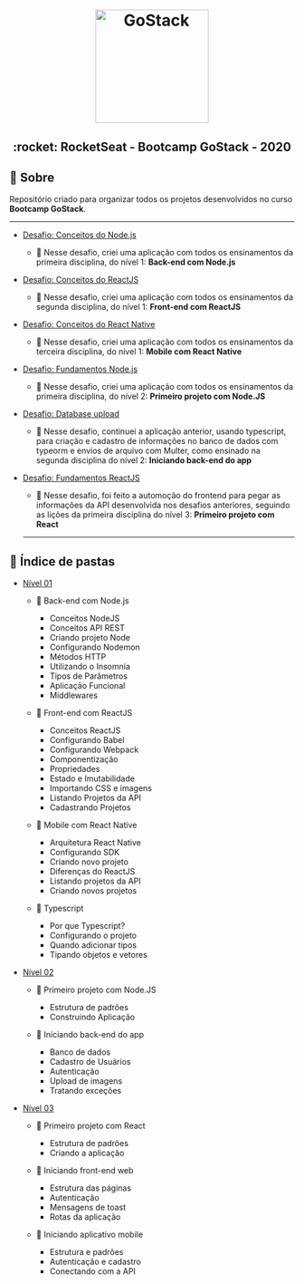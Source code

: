 <h1 align="center">
    <img alt="GoStack" src="https://rocketseat-cdn.s3-sa-east-1.amazonaws.com/bootcamp-header.png" width="200px" />
</h1>

<h2 align="center">
  :rocket:  RocketSeat - Bootcamp GoStack - 2020
</h2>


## :pencil:  Sobre

Repositório criado para organizar todos os projetos desenvolvidos no curso **Bootcamp GoStack**. 

---

- [Desafio: Conceitos do Node.js](https://github.com/anac-ac/gostack-bootcamp-11/tree/master/gostack-node-challenge)
  - :1st_place_medal:	  Nesse desafio, criei uma aplicação com todos os ensinamentos da primeira disciplina, do nível 1: **Back-end com Node.js**

- [Desafio: Conceitos do ReactJS](https://github.com/anac-ac/gostack-bootcamp-11/tree/master/reactjs-concepts-challenge)
  - :1st_place_medal:	  Nesse desafio, criei uma aplicação com todos os ensinamentos da segunda disciplina, do nível 1: **Front-end com ReactJS**

- [Desafio: Conceitos do React Native](https://github.com/anac-ac/gostack-bootcamp-11/tree/master/react-native-concepts-challenge)
  - :1st_place_medal:	  Nesse desafio, criei uma aplicação com todos os ensinamentos da terceira disciplina, do nível 1: **Mobile com React Native**

- [Desafio: Fundamentos Node.js](https://github.com/anac-ac/gostack-bootcamp-11/tree/master/challenge-node-js-fundamentals)
  - :1st_place_medal:	  Nesse desafio, criei uma aplicação com todos os ensinamentos da primeira disciplina, do nível 2: **Primeiro projeto com Node.JS**

- [Desafio: Database upload](https://github.com/anac-ac/gostack-bootcamp-11/tree/master/database-upload-challenge)
  - :1st_place_medal:	  Nesse desafio, continuei a aplicação anterior, usando typescript, para criação e cadastro de informações no banco de dados com typeorm e envios de arquivo com Multer, como ensinado na segunda disciplina do nível 2: **Iniciando back-end do app**

- [Desafio: Fundamentos ReactJS](https://github.com/anac-ac/gostack-bootcamp-11/tree/master/reactjs-fundamentals-challenge)
  - :1st_place_medal:	  Nesse desafio, foi feito a automoção do frontend para pegar as informações da API desenvolvida nos desafios anteriores, seguindo as lições da primeira disciplina do nível 3: **Primeiro projeto com React**

  ---

## :file_folder:  Índice de pastas

- [Nível 01](https://github.com/anac-ac/gostack-bootcamp-11/tree/master/conceitos-dev)

  - :bookmark_tabs:  Back-end com Node.js
    - Conceitos NodeJS
    - Conceitos API REST
    - Criando projeto Node
    - Configurando Nodemon
    - Métodos HTTP
    - Utilizando o Insomnia
    - Tipos de Parâmetros
    - Aplicação Funcional
    - Middlewares

  - :bookmark_tabs:  Front-end com ReactJS
    - Conceitos ReactJS
    - Configurando Babel
    - Configurando Webpack
    - Componentização
    - Propriedades
    - Estado e Imutabilidade
    - Importando CSS e imagens
    - Listando Projetos da API
    - Cadastrando Projetos

  - :bookmark_tabs:  Mobile com React Native
    - Arquitetura React Native
    - Configurando SDK
    - Criando novo projeto
    - Diferenças do ReactJS
    - Listando projetos da API
    - Criando novos projetos

  - :bookmark_tabs:  Typescript
    - Por que Typescript?
    - Configurando o projeto
    - Quando adicionar tipos
    - Tipando objetos e vetores

- [Nível 02](https://github.com/anac-ac/gostack-bootcamp-11/tree/master/primeiro-projeto-node)

  - :bookmark_tabs:  Primeiro projeto com Node.JS
    - Estrutura de padrões
    - Construindo Aplicação
  
  - :bookmark_tabs:  Iniciando back-end do app
    - Banco de dados
    - Cadastro de Usuários
    - Autenticação
    - Upload de imagens
    - Tratando exceções

- [Nível 03](https://github.com/anac-ac/gostack-bootcamp-11/tree/master/primeiro-projeto-react)

  - :bookmark_tabs:  Primeiro projeto com React
    - Estrutura de padrões
    - Criando a aplicação
  
  - :bookmark_tabs:  Iniciando front-end web
    - Estrutura das páginas
    - Autenticação
    - Mensagens de toast
    - Rotas da aplicação

  - :bookmark_tabs:  Iniciando aplicativo mobile
    - Estrutura e padrões
    - Autenticação e cadastro
    - Conectando com a API



